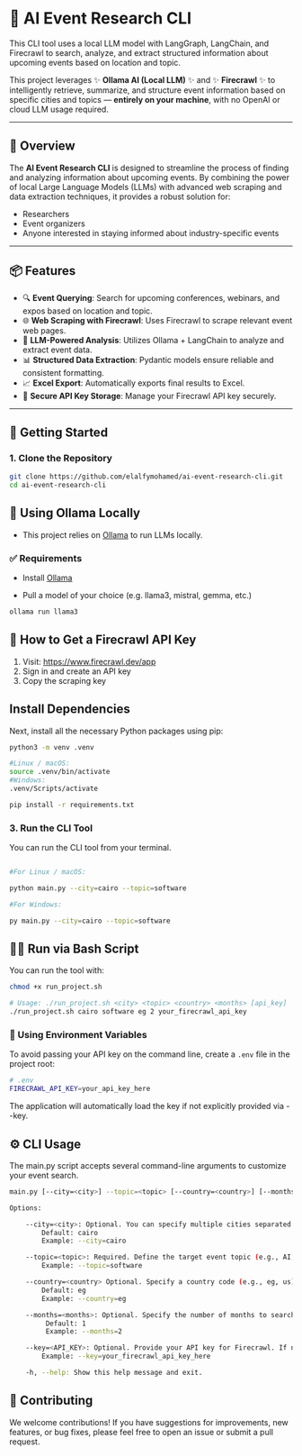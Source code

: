 # 🧠 AI Event Research CLI

This CLI tool uses a local LLM model with LangGraph, LangChain, and Firecrawl to search, analyze, and extract structured information about upcoming events based on location and topic.

This project leverages ✨ **Ollama AI (Local LLM)** ✨ and ✨ **Firecrawl** ✨ to intelligently retrieve, summarize, and structure event information based on specific cities and topics — **entirely on your machine**, with no OpenAI or cloud LLM usage required.

---

## 🌟 Overview

The **AI Event Research CLI** is designed to streamline the process of finding and analyzing information about upcoming events. By combining the power of local Large Language Models (LLMs) with advanced web scraping and data extraction techniques, it provides a robust solution for:

- Researchers
- Event organizers
- Anyone interested in staying informed about industry-specific events

---

## 📦 Features

- 🔍 **Event Querying**: Search for upcoming conferences, webinars, and expos based on location and topic.
- 🌐 **Web Scraping with Firecrawl**: Uses Firecrawl to scrape relevant event web pages.
- 🧠 **LLM-Powered Analysis**: Utilizes Ollama + LangChain to analyze and extract event data.
- 📊 **Structured Data Extraction**: Pydantic models ensure reliable and consistent formatting.
- 📈 **Excel Export**: Automatically exports final results to Excel.
- 🔐 **Secure API Key Storage**: Manage your Firecrawl API key securely.

---

## 🚀 Getting Started

### 1. Clone the Repository

```bash
git clone https://github.com/elalfymohamed/ai-event-research-cli.git
cd ai-event-research-cli
```

## 🧠 Using Ollama Locally

- This project relies on <a href="https://ollama.com/" target="_blank">Ollama</a> to run LLMs locally.

### ✅ Requirements

- Install <a href="https://ollama.com/" target="_blank" >Ollama</a>

- Pull a model of your choice (e.g. llama3, mistral, gemma, etc.)

```bash
ollama run llama3
```

## 🔑 How to Get a Firecrawl API Key

1. Visit: <https://www.firecrawl.dev/app>
2. Sign in and create an API key
3. Copy the scraping key

## Install Dependencies

Next, install all the necessary Python packages using pip:

```bash
python3 -m venv .venv

#Linux / macOS:
source .venv/bin/activate
#Windows:
.venv/Scripts/activate

pip install -r requirements.txt
```

### 3. Run the CLI Tool

You can run the CLI tool from your terminal.

```bash

#For Linux / macOS:

python main.py --city=cairo --topic=software

#For Windows:

py main.py --city=cairo --topic=software

```

## 🏃‍♂️ Run via Bash Script

You can run the tool with:

```bash
chmod +x run_project.sh

# Usage: ./run_project.sh <city> <topic> <country> <months> [api_key]
./run_project.sh cairo software eg 2 your_firecrawl_api_key

```

### 🔐 Using Environment Variables

To avoid passing your API key on the command line, create a `.env` file in the project root:

```bash
# .env
FIRECRAWL_API_KEY=your_api_key_here
```

The application will automatically load the key if not explicitly provided via --key.

## ⚙️ CLI Usage

The main.py script accepts several command-line arguments to customize your event search.

```bash
main.py [--city=<city>] --topic=<topic> [--country=<country>] [--months=<months>] [--key=<API_KEY>]

Options:

    --city=<city>: Optional. You can specify multiple cities separated by commas.
        Default: cairo
        Example: --city=cairo

    --topic=<topic>: Required. Define the target event topic (e.g., AI, Software, Cybersecurity).
        Example: --topic=software

    --country=<country> Optional. Specify a country code (e.g., eg, us). Only one country code allowed.
        Default: eg
        Example: --country=eg

    --months=<months>: Optional. Specify the number of months to search for events starting from the current date. Minimum is 1 month, maximum is 4 months.
         Default: 1
         Example: --months=2

    --key=<API_KEY>: Optional. Provide your API key for Firecrawl. If not provided, the tool will attempt to use a key in .env file.
        Example: --key=your_firecrawl_api_key_here

    -h, --help: Show this help message and exit.

```

## 🤝 Contributing

We welcome contributions! If you have suggestions for improvements, new features, or bug fixes, please feel free to open an issue or submit a pull request.
